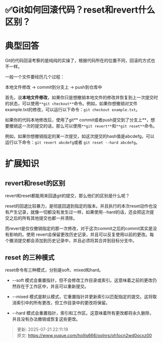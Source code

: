 # ✅Git如何回滚代码？reset和revert什么区别？

# 典型回答


Git的代码回滚考察的是纯纯的实操了，根据代码所在的位置不同，回滚的方式也不一样。



一般一个文件要经历几个过程：



本地文件修改 -> commit到分支上 -> push到仓库中



首先，说**本地文件修改**，如果你只是想撤销本地文件的修改并恢复到上一次提交时的状态，可以使用`**git checkout**`命令。例如，如果你想撤销对文件example.txt的修改，可以运行以下命令：`git checkout example.txt`。



如果你的代码本地修改后，使用了git** commit或者push提交到了分支上**，想要撤销这一次的提交的话，那么可以使用`**git revert**`和`**git reset**`命令。



例如，如果你想撤销指定的某一次提交，如这次提交的hash值是abcdefg，可以运行以下命令：`git revert abcdefg`或者 `git reset --hard abcdefg`。





# 扩展知识


## revert和reset的区别


revert和reset都能用来回退git的提交，那么他们的区别是什么呢？



reset的回退比较暴力，是彻底回退到指定的版本。并且执行的本次reset动作也没有产生记录，就像一切都没有发生过一样，如果使用--hard的话，还会把这次提交之后的所有其他提交也都一并清除。



而revert是仅仅撤销指定的那一次修改，对于这次commit之后的commit其实是没有影响的。使用 revert会保留更改历史记录，并且可以反复使用以前的更改。每个撤消提交都会添加到历史记录中，并且必须将其合并到目标分支中。



## reset 的三种模式


reset命令有三种模式，分别是soft、mixed和hard。



+ --soft 模式会重置指针，但不会修改工作目录或索引。这意味着之前的更改仍然存在于工作区中，并且可以重新提交。



+ --mixed 模式是默认模式，它重置指针并更新索引以匹配指定的提交。这将取消索引中的所有更改，但工作目录中的更改将保留。



+ --hard 模式会重置指针，索引和工作区。这意味着所有更改都将永久删除，并且没有办法撤销或恢复这些更改。



> 更新: 2025-07-21 22:11:19  
> 原文: <https://www.yuque.com/hollis666/oolnrs/oh1ocn2wd0ocxz00>